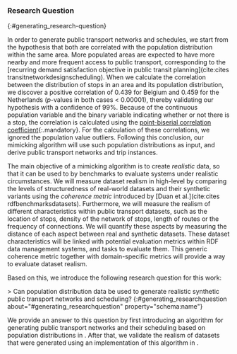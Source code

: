 ### Research Question
{:#generating_research-question}

In order to generate public transport networks and schedules,
we start from the hypothesis that both
are correlated with the population distribution within the same area.
More populated areas are expected to have more nearby and more frequent access to public transport,
corresponding to the [recurring demand satisfaction objective in public transit planning](cite:cites transitnetworkdesignscheduling).
When we calculate the correlation
between the distribution of stops in an area and its population distribution,
we discover a positive correlation of 0.439 for Belgium and 0.459 for the Netherlands (*p*-values in both cases &lt; 0.00001),
thereby validating our hypothesis with a confidence of 99%.
Because of the continuous population variable and the binary variable indicating whether or not there is a stop,
the correlation is calculated using the [point-biserial correlation coefficient](https://github.com/PoDiGG/podigg-evaluate/blob/master/stats/correlation.r){:.mandatory}.
For the calculation of these correlations, we ignored the population value outliers.
Following this conclusion, our mimicking algorithm will use such population distributions as input,
and derive public transport networks and trip instances.

<meta property="lsc:tests" resource="#generating_hypothesis">
<meta about="#generating_hypothesis" property="schema:name" content="Public transport networks and schedules are correlated with the population distribution within the same area.">
<meta property="lsc:confirms" resource="#generating_hypothesis">

The main objective of a mimicking algorithm is to create *realistic* data,
so that it can be used to by benchmarks to evaluate systems under realistic circumstances.
We will measure dataset realism in high-level by comparing the levels of structuredness
of real-world datasets and their synthetic variants
using the *coherence metric* introduced by [Duan et al.](cite:cites rdfbenchmarksdatasets).
Furthermore, we will measure the realism of different characteristics within public transport datasets,
such as the location of stops, density of the network of stops, length of routes or the frequency of connections.
We will quantify these aspects by measuring the distance of each aspect between real and synthetic datasets.
These dataset characteristics will be linked with potential evaluation metrics within RDF data management systems,
and tasks to evaluate them.
This generic coherence metric together with domain-specific metrics will provide a way to evaluate dataset realism.

Based on this, we introduce the following research question for this work:

<div rel="schema:question" markdown="1">
> Can population distribution data be used to generate realistic synthetic public transport networks and scheduling?
{:#generating_researchquestion about="#generating_researchquestion" property="schema:name"}
</div>

We provide an answer to this question by first introducing an
algorithm for generating public transport networks and their scheduling based on population distributions in [](#generating_methodology).
After that, we validate the realism of datasets that were generated using an implementation of this algorithm in [](#generating_evaluation).
